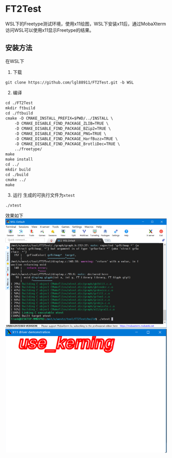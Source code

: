 # FT2Test
WSL下的Freetype测试环境，使用x11绘图，WSL下安装x11后，通过MobaXterm访问WSL可以使用x11显示Freetype的结果。

## 安装方法
在WSL下
1. 下载
```
git clone https://github.com/lgl88911/FT2Test.git -b WSL
```
2. 编译
```
cd ./FT2Test
mkdir ftbuild
cd ./ftbuild
cmake -D CMAKE_INSTALL_PREFIX=$PWD/../INSTALL \
    -D CMAKE_DISABLE_FIND_PACKAGE_ZLIB=TRUE \
    -D CMAKE_DISABLE_FIND_PACKAGE_BZip2=TRUE \
    -D CMAKE_DISABLE_FIND_PACKAGE_PNG=TRUE \
    -D CMAKE_DISABLE_FIND_PACKAGE_HarfBuzz=TRUE \
    -D CMAKE_DISABLE_FIND_PACKAGE_BrotliDec=TRUE \
    ../freetype/
make
make install
cd ../
mkdir build
cd ./build
cmake ../
make
```

3. 运行
生成的可执行文件为`xtest`
```
./xtest
```
效果如下
![](./doc/wsl.png)
![](./doc/x11.png)